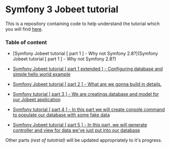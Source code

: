 Symfony 3 Jobeet tutorial
===

This is a repository containing code to help understand the tutorial which you will find [here](https://tulik.github.io/jobeet_tutorial/).

### Table of content


- [Symfony Jobeet tutorial [ part 1 ] - Why not Symfony 2.8?](Symfony Jobeet tutorial [ part 1 ] - Why not Symfony 2.8?)

- [Symfony  Jobeet tutorial [ part 1 extended ] - Configuring database and simple hello world example](https://tulik.github.io/tutorial/2017/01/10/symfony-3-tutorial-part-1-extented/)

- [Symfony Jobeet tutorial [ part 2 ] - What are we gonna build in details.](https://tulik.github.io/tutorial/2017/02/03/symfony-3-tutorial-part-2/)

- [Symfony tutorial [ part 3 ] - We are creatings database and model for our Jobeet application](https://tulik.github.io/tutorial/2017/02/04/symfony-3-tutorial-part-3/)

- [Symfony tutorial [ part 4 ] - In this part we will create console command to populate our database with some fake data](https://tulik.github.io/tutorial/2017/02/04/symfony-3-tutorial-part-4/)

- [Symfony Jobeet tutorial [ part 5 ] - In this part, we will generate controller and view for data we've just put into our database](https://tulik.github.io/tutorial/2017/02/10/symfony-3-tutorial-part-5/)

Other parts *(rest of tutotrial)* will be updated appropriately to it's progress.